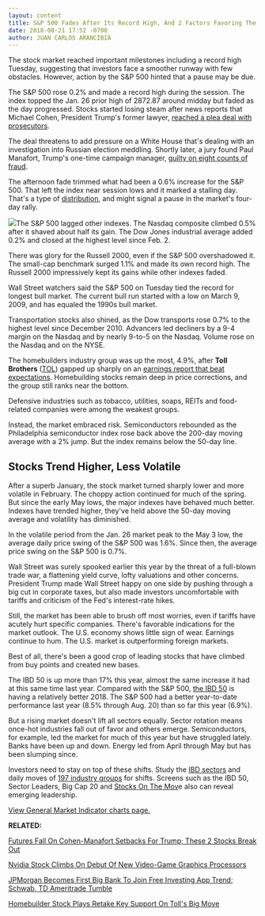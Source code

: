 ```yaml
---
layout: content
title: S&P 500 Fades After Its Record High, And 2 Factors Favoring The Market Since May
date: 2018-08-21 17:52 -0700
author: JUAN CARLOS ARANCIBIA
---
```






The stock market reached important milestones including a record high Tuesday, suggesting that investors face a smoother runway with few obstacles. However, action by the S&P 500 hinted that a pause may be due.




The S&P 500 rose 0.2% and made a record high during the session. The index topped the Jan. 26 prior high of 2872.87 around midday but faded as the day progressed. Stocks started losing steam after news reports that Michael Cohen, President Trump's former lawyer, [reached a plea deal with prosecutors](https://www.investors.com/politics/michael-cohen-donald-trump-fixer-pleads-guilty/).


The deal threatens to add pressure on a White House that's dealing with an investigation into Russian election meddling. Shortly later, a jury found Paul Manafort, Trump's one-time campaign manager, [guilty on eight counts of fraud](https://www.investors.com/politics/paul-manafort-found-guilty-8-counts/).


The afternoon fade trimmed what had been a 0.6% increase for the S&P 500. That left the index near session lows and it marked a stalling day. That's a type of [distribution](http://www.investors.com/ibd-university/market-timing/market-tops/), and might signal a pause in the market's four-day rally.


![](https://www.investors.com/wp-content/uploads/2018/08/MP082118-226x300.jpg)The S&P 500 lagged other indexes. The Nasdaq composite climbed 0.5% after it shaved about half its gain. The Dow Jones industrial average added 0.2% and closed at the highest level since Feb. 2.


There was glory for the Russell 2000, even if the S&P 500 overshadowed it. The small-cap benchmark surged 1.1% and made its own record high. The Russell 2000 impressively kept its gains while other indexes faded.


Wall Street watchers said the S&P 500 on Tuesday tied the record for longest bull market. The current bull run started with a low on March 9, 2009, and has equaled the 1990s bull market.


Transportation stocks also shined, as the Dow transports rose 0.7% to the highest level since December 2010. Advancers led decliners by a 9-4 margin on the Nasdaq and by nearly 9-to-5 on the Nasdaq. Volume rose on the Nasdaq and on the NYSE.


The homebuilders industry group was up the most, 4.9%, after **Toll Brothers** ([TOL](https://research.investors.com/quote.aspx?symbol=TOL)) gapped up sharply on an [earnings report that beat expectations](https://www.investors.com/news/housing-crisis-toll-bros-earnings-toll-bros-stock-soars/). Homebuilding stocks remain deep in price corrections, and the group still ranks near the bottom.


Defensive industries such as tobacco, utilities, soaps, REITs and food-related companies were among the weakest groups.


Instead, the market embraced risk. Semiconductors rebounded as the Philadelphia semiconductor index rose back above the 200-day moving average with a 2% jump. But the index remains below the 50-day line.


Stocks Trend Higher, Less Volatile
----------------------------------


After a superb January, the stock market turned sharply lower and more volatile in February. The choppy action continued for much of the spring. But since the early May lows, the major indexes have behaved much better. Indexes have trended higher, they've held above the 50-day moving average and volatility has diminished.


In the volatile period from the Jan. 26 market peak to the May 3 low, the average daily price swing of the S&P 500 was 1.6%. Since then, the average price swing on the S&P 500 is 0.7%.


Wall Street was surely spooked earlier this year by the threat of a full-blown trade war, a flattening yield curve, lofty valuations and other concerns. President Trump made Wall Street happy on one side by pushing through a big cut in corporate taxes, but also made investors uncomfortable with tariffs and criticism of the Fed's interest-rate hikes.


Still, the market has been able to brush off most worries, even if tariffs have acutely hurt specific companies. There's favorable indications for the market outlook. The U.S. economy shows little sign of wear. Earnings continue to hum. The U.S. market is outperforming foreign markets.


Best of all, there's been a good crop of leading stocks that have climbed from buy points and created new bases.


The IBD 50 is up more than 17% this year, almost the same increase it had at this same time last year. Compared with the S&P 500, [the IBD 50](https://research.investors.com/stock-lists/ibd-50/) is having a relatively better 2018. The S&P 500 had a better year-to-date performance last year (8.5% through Aug. 20) than so far this year (6.9%).


But a rising market doesn't lift all sectors equally. Sector rotation means once-hot industries fall out of favor and others emerge. Semiconductors, for example, led the market for much of this year but have struggled lately. Banks have been up and down. Energy led from April through May but has been slumping since.


Investors need to stay on top of these shifts. Study the [IBD sectors](https://www.investors.com/data-tables/ibd-smart-nyse-nasdaq-tables-aug-20-2018/) and daily moves of [197 industry groups](https://www.investors.com/data-tables/industry-group-rankings-aug-20-2018/) for shifts. Screens such as the IBD 50, Sector Leaders, Big Cap 20 and [Stocks On The Mov](https://research.investors.com/stocksonthemove.aspx)e also can reveal emerging leadership.


[View General Market Indicator charts page.](https://www.investors.com/wp-content/uploads/2018/08/IBD2108152457GMI.pdf)


**RELATED:**


[Futures Fall On Cohen-Manafort Setbacks For Trump; These 2 Stocks Break Out](https://www.investors.com/market-trend/stock-market-today/dow-jones-futures-cohen-guilty-trump-urban-outfitters-la-z-boy/)


[Nvidia Stock Climbs On Debut Of New Video-Game Graphics Processors](https://www.investors.com/news/technology/nvidia-stock-gaming-graphics-processors/)


[JPMorgan Becomes First Big Bank To Join Free Investing App Trend; Schwab, TD Ameritrade Tumble](https://www.investors.com/news/free-investing-app-jpmorgan-chase-robinhood/)


[Homebuilder Stock Plays Retake Key Support On Toll's Big Move](https://www.investors.com/etfs-and-funds/etfs/homebuilder-stocks-rally-toll-earnings/)





